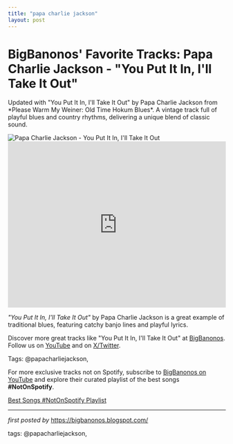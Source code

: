 ```yaml
---
title: "papa charlie jackson"
layout: post
---
```

<!-- Post Title -->
<h1 >BigBanonos' Favorite Tracks: Papa Charlie Jackson - "You Put It In, I'll Take It Out"</h1> <!-- Introductory Text -->
<p >Updated with "You Put It In, I'll Take It Out" by Papa Charlie Jackson from *Please Warm My Weiner: Old Time Hokum Blues*. A vintage track full of playful blues and country rhythms, delivering a unique blend of classic sound.</p> <!-- Featured Image -->
<div > <img src="https://i.ytimg.com/vi/_4Ij9EFGJS4/maxresdefault.jpg" alt="Papa Charlie Jackson - You Put It In, I'll Take It Out" />
</div> <!-- YouTube Video Embed -->
<div > <iframe width="100%" height="385" src="https://www.youtube.com/embed/NddWd6_FDlw" title="You Put It in, I'll Take It Out" frameborder="0" allow="accelerometer; autoplay; clipboard-write; encrypted-media; gyroscope; picture-in-picture; web-share" referrerpolicy="strict-origin-when-cross-origin" allowfullscreen></iframe>
</div> <!-- Song Information -->
<div > <p><em>"You Put It In, I'll Take It Out"</em> by Papa Charlie Jackson is a great example of traditional blues, featuring catchy banjo lines and playful lyrics.</p>
</div> <!-- Footer Links -->
<div > <p>Discover more great tracks like "You Put It In, I'll Take It Out" at <a href="https://bigbanonos.blogspot.com/" target="_blank">BigBanonos</a>. Follow us on <a href="https://www.youtube.com/@BigBanonos" target="_blank">YouTube</a> and on <a href="https://x.com/bigbanonos" target="_blank">X/Twitter</a>.</p>
</div> <!-- Tags -->
<p >Tags: @papacharliejackson,</p>


<!--Subscribe and Playlist Links-->
<div>
    <p>For more exclusive tracks not on Spotify, subscribe to <a href="https://www.youtube.com/@BigBanonos" target="_blank">BigBanonos on YouTube</a> and explore their curated playlist of the best songs <strong>#NotOnSpotify</strong>.</p>
    <p><a href="https://www.youtube.com/playlist?list=PLtuNtuTatqI0kFahUCbtbfenC_ET5O_tr" target="_blank">Best Songs #NotOnSpotify Playlist<br /></a></p></div>

<hr />

<p><em>first posted by</em> <a href="https://bigbanonos.blogspot.com/" rel="noopener" target="_new">https://bigbanonos.blogspot.com/</a></p>

<p>tags: @papacharliejackson,</p>
